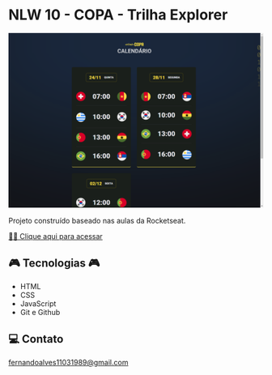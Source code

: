 # NLW 10 - COPA - Trilha Explorer

![preview](./.github/preview.png)

Projeto construído baseado nas aulas da Rocketseat.

[ 🔶🔶 Clique aqui para acessar](https://fndoa.github.io/)

## 🎮 Tecnologias 🎮

- HTML
- CSS
- JavaScript
- Git e Github

## 💻 Contato

fernandoalves11031989@gmail.com
